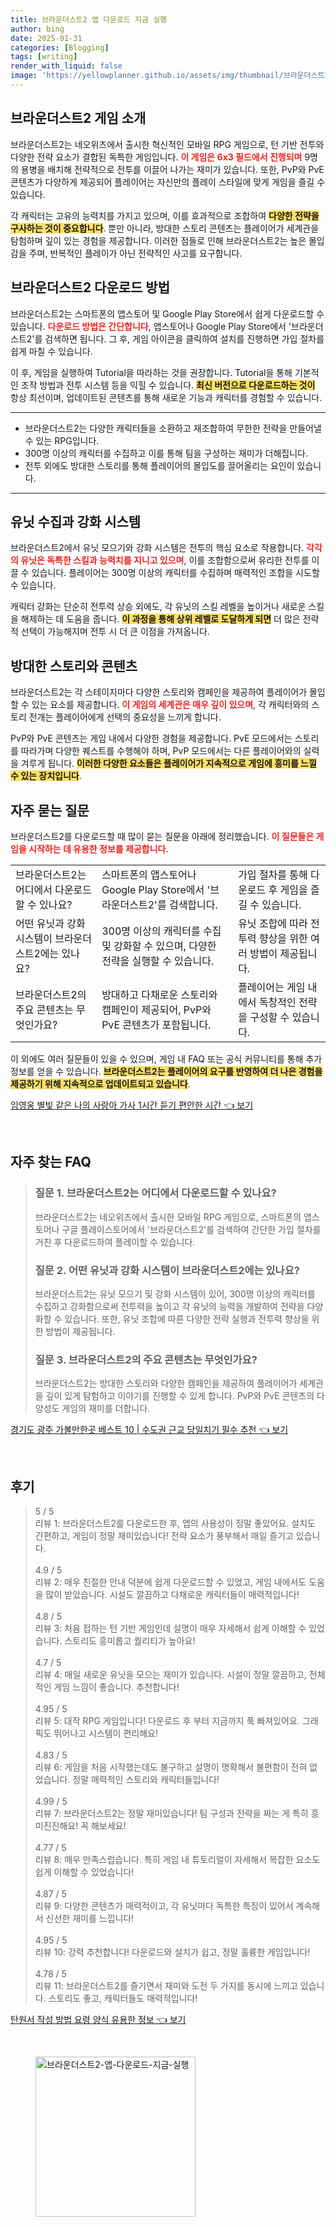 ```yaml
---
title: 브라운더스트2 앱 다운로드 지금 실행
author: bing
date: 2025-01-31
categories: [Blogging]
tags: [writing]
render_with_liquid: false
image: 'https://yellowplanner.github.io/assets/img/thumbnail/브라운더스트2-앱-다운로드-지금-실행.webp'
---
```



<h2 id='브라운더스트2_게임소개'>브라운더스트2 게임 소개</h2>

<p>브라운더스트2는 네오위즈에서 출시한 혁신적인 모바일 RPG 게임으로, 턴 기반 전투와 다양한 전략 요소가 결합된 독특한 게임입니다. <b><span style="color: #ee2323;">이 게임은 6x3 필드에서 진행되며</span></b> 9명의 용병을 배치해 전략적으로 전투를 이끌어 나가는 재미가 있습니다. 또한, PvP와 PvE 콘텐츠가 다양하게 제공되어 플레이어는 자신만의 플레이 스타일에 맞게 게임을 즐길 수 있습니다.</p>

<p>각 캐릭터는 고유의 능력치를 가지고 있으며, 이를 효과적으로 조합하여 <b><span style="background-color: #ffe066;">다양한 전략을 구사하는 것이 중요합니다</span></b>. 뿐만 아니라, 방대한 스토리 콘텐츠는 플레이어가 세계관을 탐험하며 깊이 있는 경험을 제공합니다. 이러한 점들로 인해 브라운더스트2는 높은 몰입감을 주며, 반복적인 플레이가 아닌 전략적인 사고를 요구합니다.</p>

<h2 id='다운로드_방법'>브라운더스트2 다운로드 방법</h2>

<p>브라운더스트2는 스마트폰의 앱스토어 및 Google Play Store에서 쉽게 다운로드할 수 있습니다. <b><span style="color: #ee2323;">다운로드 방법은 간단합니다</span></b>, 앱스토어나 Google Play Store에서 '브라운더스트2'를 검색하면 됩니다. 그 후, 게임 아이콘을 클릭하여 설치를 진행하면 가입 절차를 쉽게 마칠 수 있습니다.</p>

<p>이 후, 게임을 실행하여 Tutorial을 따라하는 것을 권장합니다. Tutorial을 통해 기본적인 조작 방법과 전투 시스템 등을 익힐 수 있습니다. <b><span style="background-color: #ffe066;">최신 버전으로 다운로드하는 것이</span></b> 항상 최선이며, 업데이트된 콘텐츠를 통해 새로운 기능과 캐릭터를 경험할 수 있습니다.</p>

<hr />

<ul>
    <li>브라운더스트2는 다양한 캐릭터들을 소환하고 재조합하여 무한한 전략을 만들어낼 수 있는 RPG입니다.</li>
    <li>300명 이상의 캐릭터를 수집하고 이를 통해 팀을 구성하는 재미가 더해집니다.</li>
    <li>전투 외에도 방대한 스토리를 통해 플레이어의 몰입도를 끌어올리는 요인이 있습니다.</li>
</ul>

<hr />

<h2 id='유닛_수집과_강화'>유닛 수집과 강화 시스템</h2>

<p>브라운더스트2에서 유닛 모으기와 강화 시스템은 전투의 핵심 요소로 작용합니다. <b><span style="color: #ee2323;">각각의 유닛은 독특한 스킬과 능력치를 지니고 있으며</span></b>, 이를 조합함으로써 유리한 전투를 이끌 수 있습니다. 플레이어는 300명 이상의 캐릭터를 수집하며 매력적인 조합을 시도할 수 있습니다.</p>

<p>캐릭터 강화는 단순히 전투력 상승 외에도, 각 유닛의 스킬 레벨을 높이거나 새로운 스킬을 해제하는 데 도움을 줍니다. <b><span style="background-color: #ffe066;">이 과정을 통해 상위 레벨로 도달하게 되면</span></b> 더 많은 전략적 선택이 가능해지며 전투 시 더 큰 이점을 가져옵니다.</p>

<h2 id='방대한_스토리_와_콘텐츠'>방대한 스토리와 콘텐츠</h2>

<p>브라운더스트2는 각 스테이지마다 다양한 스토리와 캠페인을 제공하여 플레이어가 몰입할 수 있는 요소를 제공합니다. <b><span style="color: #ee2323;">이 게임의 세계관은 매우 깊이 있으며</span></b>, 각 캐릭터와의 스토리 전개는 플레이어에게 선택의 중요성을 느끼게 합니다.</p>

<p>PvP와 PvE 콘텐츠는 게임 내에서 다양한 경험을 제공합니다. PvE 모드에서는 스토리를 따라가며 다양한 퀘스트를 수행해야 하며, PvP 모드에서는 다른 플레이어와의 실력을 겨루게 됩니다. <b><span style="background-color: #ffe066;">이러한 다양한 요소들은 플레이어가 지속적으로 게임에 흥미를 느낄 수 있는 장치입니다</span></b>.</p>

<h2 id='자주_묻는_질문'>자주 묻는 질문</h2>

<p>브라운더스트2를 다운로드할 때 많이 묻는 질문을 아래에 정리했습니다. <b><span style="color: #ee2323;">이 질문들은 게임을 시작하는 데 유용한 정보를 제공합니다</span></b>.</p>

<table>
    <tr>
        <td>브라운더스트2는 어디에서 다운로드할 수 있나요?</td>
        <td>스마트폰의 앱스토어나 Google Play Store에서 '브라운더스트2'를 검색합니다.</td>
        <td>가입 절차를 통해 다운로드 후 게임을 즐길 수 있습니다.</td>
    </tr>
    <tr>
        <td>어떤 유닛과 강화 시스템이 브라운더스트2에는 있나요?</td>
        <td>300명 이상의 캐릭터를 수집 및 강화할 수 있으며, 다양한 전략을 실행할 수 있습니다.</td>
        <td>유닛 조합에 따라 전투력 향상을 위한 여러 방법이 제공됩니다.</td>
    </tr>
    <tr>
        <td>브라운더스트2의 주요 콘텐츠는 무엇인가요?</td>
        <td>방대하고 다채로운 스토리와 캠페인이 제공되어, PvP와 PvE 콘텐츠가 포함됩니다.</td>
        <td>플레이어는 게임 내에서 독창적인 전략을 구성할 수 있습니다.</td>
    </tr>
</table>

<p>이 외에도 여러 질문들이 있을 수 있으며, 게임 내 FAQ 또는 공식 커뮤니티를 통해 추가 정보를 얻을 수 있습니다. <b><span style="background-color: #ffe066;">브라운더스트2는 플레이어의 요구를 반영하여 더 나은 경험을 제공하기 위해 지속적으로 업데이트되고 있습니다</span></b>.</p>


<p><a class="click-button" title="임영웅 별빛 같은 나의 사랑아 가사 1시간 듣기 편안한 시간" href="https://yellowplanner.github.io/posts/%EC%9E%84%EC%98%81%EC%9B%85-%EB%B3%84%EB%B9%9B-%EA%B0%99%EC%9D%80-%EB%82%98%EC%9D%98-%EC%82%AC%EB%9E%91%EC%95%84-%EA%B0%80%EC%82%AC-1%EC%8B%9C%EA%B0%84-%EB%93%A3%EA%B8%B0-%ED%8E%B8%EC%95%88%ED%95%9C-%EC%8B%9C%EA%B0%84/" rel="dofollow">임영웅 별빛 같은 나의 사랑아 가사 1시간 듣기 편안한 시간 👈 보기</a></p><br>
<h2 id='자주_찾는_FAQ'>자주 찾는 FAQ</h2>
<div itemscope="" itemtype="https://schema.org/FAQPage"> 
<blockquote> 
<div itemscope="" itemprop="mainEntity" itemtype="https://schema.org/Question"> 
<h3 itemprop="name">질문 1. 브라운더스트2는 어디에서 다운로드할 수 있나요?</h3> 
<div itemscope="" itemprop="acceptedAnswer" itemtype="https://schema.org/Answer"> 
<span itemprop="text"> <p>브라운더스트2는 네오위즈에서 출시한 모바일 RPG 게임으로, 스마트폰의 앱스토어나 구글 플레이스토어에서 '브라운더스트2'를 검색하여 간단한 가입 절차를 거친 후 다운로드하여 플레이할 수 있습니다.</p> </span> 
</div> 
</div> 

<div itemscope="" itemprop="mainEntity" itemtype="https://schema.org/Question"> 
<h3 itemprop="name">질문 2. 어떤 유닛과 강화 시스템이 브라운더스트2에는 있나요?</h3> 
<div itemscope="" itemprop="acceptedAnswer" itemtype="https://schema.org/Answer"> 
<span itemprop="text"> <p>브라운더스트2는 유닛 모으기 및 강화 시스템이 있어, 300명 이상의 캐릭터를 수집하고 강화함으로써 전투력을 높이고 각 유닛의 능력을 개발하여 전략을 다양화할 수 있습니다. 또한, 유닛 조합에 따른 다양한 전략 실행과 전투력 향상을 위한 방법이 제공됩니다.</p> </span> 
</div> 
</div>

<div itemscope="" itemprop="mainEntity" itemtype="https://schema.org/Question"> 
<h3 itemprop="name">질문 3. 브라운더스트2의 주요 콘텐츠는 무엇인가요?</h3> 
<div itemscope="" itemprop="acceptedAnswer" itemtype="https://schema.org/Answer"> 
<span itemprop="text"> <p>브라운더스트2는 방대한 스토리와 다양한 캠페인을 제공하여 플레이어가 세계관을 깊이 있게 탐험하고 이야기를 진행할 수 있게 합니다. PvP와 PvE 콘텐츠의 다양성도 게임의 재미를 더합니다.</p> </span> 
</div> 
</div> 
</blockquote> 
</div>
<p><a class="click-button" title="경기도 광주 가볼만한곳 베스트 10 | 수도권 근교 당일치기 필수 추천" href="https://yellowplanner.github.io/posts/%EA%B2%BD%EA%B8%B0%EB%8F%84-%EA%B4%91%EC%A3%BC-%EA%B0%80%EB%B3%BC%EB%A7%8C%ED%95%9C%EA%B3%B3-%EB%B2%A0%EC%8A%A4%ED%8A%B8-10-%EC%88%98%EB%8F%84%EA%B6%8C-%EA%B7%BC%EA%B5%90-%EB%8B%B9%EC%9D%BC%EC%B9%98%EA%B8%B0-%ED%95%84%EC%88%98-%EC%B6%94%EC%B2%9C/" rel="dofollow">경기도 광주 가볼만한곳 베스트 10 | 수도권 근교 당일치기 필수 추천 👈 보기</a></p><br>
<h2 id='후기'>후기</h2>
<div itemscope itemtype="https://schema.org/Product">
  <blockquote>
  <div itemprop="review" itemscope itemtype="https://schema.org/Review">
      <div itemprop="reviewRating" itemscope itemtype="https://schema.org/Rating"> <span itemprop="ratingValue">5</span> / <span itemprop="bestRating">5</span> </div>
      <span itemprop="reviewBody">리뷰 1: 브라운더스트2를 다운로드한 후, 앱의 사용성이 정말 좋았어요. 설치도 간편하고, 게임이 정말 재미있습니다! 전략 요소가 풍부해서 매일 즐기고 있습니다.</span>
  </div>
  <br>
  <div itemprop="review" itemscope itemtype="https://schema.org/Review">
      <div itemprop="reviewRating" itemscope itemtype="https://schema.org/Rating"> <span itemprop="ratingValue">4.9</span> / <span itemprop="bestRating">5</span> </div>
      <span itemprop="reviewBody">리뷰 2: 매우 친절한 안내 덕분에 쉽게 다운로드할 수 있었고, 게임 내에서도 도움을 많이 받았습니다. 시설도 깔끔하고 다채로운 캐릭터들이 매력적입니다!</span>
  </div>
  <br>
  <div itemprop="review" itemscope itemtype="https://schema.org/Review">
      <div itemprop="reviewRating" itemscope itemtype="https://schema.org/Rating"> <span itemprop="ratingValue">4.8</span> / <span itemprop="bestRating">5</span> </div>
      <span itemprop="reviewBody">리뷰 3: 처음 접하는 턴 기반 게임인데 설명이 매우 자세해서 쉽게 이해할 수 있었습니다. 스토리도 흥미롭고 퀄리티가 높아요!</span>
  </div>
  <br>
  <div itemprop="review" itemscope itemtype="https://schema.org/Review">
      <div itemprop="reviewRating" itemscope itemtype="https://schema.org/Rating"> <span itemprop="ratingValue">4.7</span> / <span itemprop="bestRating">5</span> </div>
      <span itemprop="reviewBody">리뷰 4: 매일 새로운 유닛을 모으는 재미가 있습니다. 시설이 정말 깔끔하고, 전체적인 게임 느낌이 좋습니다. 추천합니다!</span>
  </div>
  <br>
  <div itemprop="review" itemscope itemtype="https://schema.org/Review">
      <div itemprop="reviewRating" itemscope itemtype="https://schema.org/Rating"> <span itemprop="ratingValue">4.95</span> / <span itemprop="bestRating">5</span> </div>
      <span itemprop="reviewBody">리뷰 5: 대작 RPG 게임입니다! 다운로드 후 부터 지금까지 푹 빠져있어요. 그래픽도 뛰어나고 시스템이 편리해요!</span>
  </div>
  <br>
  <div itemprop="review" itemscope itemtype="https://schema.org/Review">
      <div itemprop="reviewRating" itemscope itemtype="https://schema.org/Rating"> <span itemprop="ratingValue">4.83</span> / <span itemprop="bestRating">5</span> </div>
      <span itemprop="reviewBody">리뷰 6: 게임을 처음 시작했는데도 불구하고 설명이 명확해서 불편함이 전혀 없었습니다. 정말 매력적인 스토리와 캐릭터들입니다!</span>
  </div>
  <br>
  <div itemprop="review" itemscope itemtype="https://schema.org/Review">
      <div itemprop="reviewRating" itemscope itemtype="https://schema.org/Rating"> <span itemprop="ratingValue">4.99</span> / <span itemprop="bestRating">5</span> </div>
      <span itemprop="reviewBody">리뷰 7: 브라운더스트2는 정말 재미있습니다! 팀 구성과 전략을 짜는 게 특히 흥미진진해요! 꼭 해보세요!</span>
  </div>
  <br>
  <div itemprop="review" itemscope itemtype="https://schema.org/Review">
      <div itemprop="reviewRating" itemscope itemtype="https://schema.org/Rating"> <span itemprop="ratingValue">4.77</span> / <span itemprop="bestRating">5</span> </div>
      <span itemprop="reviewBody">리뷰 8: 매우 만족스럽습니다. 특히 게임 내 튜토리얼이 자세해서 복잡한 요소도 쉽게 이해할 수 있었습니다!</span>
  </div>
  <br>
  <div itemprop="review" itemscope itemtype="https://schema.org/Review">
      <div itemprop="reviewRating" itemscope itemtype="https://schema.org/Rating"> <span itemprop="ratingValue">4.87</span> / <span itemprop="bestRating">5</span> </div>
      <span itemprop="reviewBody">리뷰 9: 다양한 콘텐츠가 매력적이고, 각 유닛마다 독특한 특징이 있어서 계속해서 신선한 재미를 느낍니다!</span>
  </div>
  <br>
  <div itemprop="review" itemscope itemtype="https://schema.org/Review">
      <div itemprop="reviewRating" itemscope itemtype="https://schema.org/Rating"> <span itemprop="ratingValue">4.95</span> / <span itemprop="bestRating">5</span> </div>
      <span itemprop="reviewBody">리뷰 10: 강력 추천합니다! 다운로드와 설치가 쉽고, 정말 훌륭한 게임입니다!</span>
  </div>
  <br>
  <div itemprop="review" itemscope itemtype="https://schema.org/Review">
      <div itemprop="reviewRating" itemscope itemtype="schema.org/Rating"> <span itemprop="ratingValue">4.78</span> / <span itemprop="bestRating">5</span> </div>
      <span itemprop="reviewBody">리뷰 11: 브라운더스트2를 즐기면서 재미와 도전 두 가지를 동시에 느끼고 있습니다. 스토리도 좋고, 캐릭터들도 매력적입니다!</span>
  </div>
  </blockquote>
</div>
<p><a class="click-button" title="탄원서 작성 방법 요령 양식 유용한 정보" href="https://yellowplanner.github.io/posts/%ED%83%84%EC%9B%90%EC%84%9C-%EC%9E%91%EC%84%B1-%EB%B0%A9%EB%B2%95-%EC%9A%94%EB%A0%B9-%EC%96%91%EC%8B%9D-%EC%9C%A0%EC%9A%A9%ED%95%9C-%EC%A0%95%EB%B3%B4/" rel="dofollow">탄원서 작성 방법 요령 양식 유용한 정보 👈 보기</a></p><br>
<figure class="image"><img src="https://yellowplanner.github.io/assets/img/thumbnail/브라운더스트2-앱-다운로드-지금-실행.webp" alt="브라운더스트2-앱-다운로드-지금-실행" width="256" height="256"></figure>